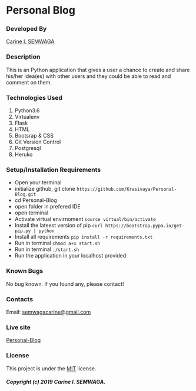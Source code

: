 # Personal Blog

### Developed By
[Carine I. SEMWAGA](https://github.com/Krasivaya)

### Description
This is an Python application that gives a user a chance to create and share his/her idea(es) with other users and they could be able to read and comment on them.

### Technologies Used

1. Python3.6
2. Virtualenv
3. Flask 
4. HTML
5. Bootsrap & CSS
6. Git Version Control
7. Postgresql
8. Heruko

### Setup/Installation Requirements

* Open your terminal
* initialize github, git clone ` https://github.com/Krasivaya/Personal-Blog.git `
* cd Personal-Blog
* open folder in prefered IDE
* open terminal
* Activate virtual envirnoment `source virtual/bin/activate`
* Install the lateest version of pip `curl https://bootstrap.pypa.io/get-pip.py | python`
* Install all requirements `pip install -r requirements.txt`
* Run in terminal `chmod a+x start.sh`
* Run in terminal `./start.sh`
* Run the application in your localhost provided

### Known Bugs
No bug known. If you found any, please contact!

### Contacts
Email: semwagacarine@gmail.com

### Live site
[Personal-Blog](https://krasivaya-blog.herokuapp.com/)

### License
This project is under the [MIT](https://github.com/Krasivaya/github/blob/master/LICENSE) license.

##### Copyright (c) 2019 Carine I. SEMWAGA.